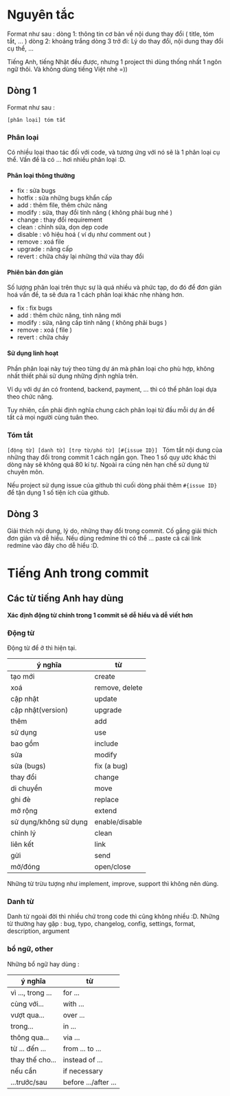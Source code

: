# Nguyên tắc
Format như sau : 
dòng 1: thông tin cơ bản về nội dung thay đổi ( title, tóm tắt, ... )
dòng 2: khoảng trắng
dòng 3 trở đi: Lý do thay đổi, nội dung thay đổi cụ thể, ... 

Tiếng Anh, tiếng Nhật đều được, nhưng 1 project thì dùng thống nhất 1 ngôn ngữ thôi. Và không dùng tiếng Việt nhé =))

## Dòng 1

Format như sau : 

`[phân loại] tóm tắt`

### Phân loại
Có nhiều loại thao tác đối với code, và tương ứng với nó sẽ là 1 phân loại cụ thể. Vấn đề là có ... hơi nhiều phân loại :D. 

####  Phân loại thông thường
* fix : sửa bugs
* hotfix : sửa những bugs khẩn cấp
* add : thêm file, thêm chức năng
* modify : sửa, thay đổi tính năng ( không phải bug nhé )
* change : thay đổi requirement
* clean : chỉnh sửa, dọn dẹp code
* disable : vô hiệu hoá ( ví dụ như comment out )
* remove : xoá file 
* upgrade : nâng cấp
* revert : chữa cháy lại những thứ vừa thay đổi

#### Phiên bản đơn giản
Số lượng phân loại trên thực sự là quá nhiều và phức tạp, do đó để đơn giản hoá vấn đề, ta sẽ đưa ra 1 cách phân loại khác nhẹ nhàng hơn.
* fix : fix bugs
* add : thêm chức năng, tính năng mới
* modify : sửa, nâng cấp tính năng ( không phải bugs )
* remove : xoá ( file )
* revert : chữa cháy

#### Sử dụng linh hoạt
Phần phân loại này tuỳ theo từng dự án mà phân loại cho phù hợp, không nhất thiết phải sử dụng những định nghĩa trên.

Ví dụ với dự án có frontend, backend, payment, ... thì có thể phân loại dựa theo chức năng.

Tuy nhiên, cần phải định nghĩa chung cách phân loại từ đầu mỗi dự án để tất cả mọi người cùng tuân theo.

### Tóm tắt
`[động từ] [danh từ] [trợ từ/phó từ] [#{issue ID}] `
Tóm tắt nội dung của những thay đổi trong commit 1 cách ngắn gọn. Theo 1 số quy ước khác thì dòng này sẽ không quá 80 kí tự. Ngoài ra cũng nên hạn chế sử dụng từ chuyên môn. 

Nếu project sử dụng issue của github thì cuối dòng phải thêm `#{issue ID}` để tận dụng 1 số tiện ích của github. 

## Dòng 3
Giải thích nội dung, lý do, những thay đổi trong commit. 
Cố gắng giải thích đơn giản và dễ hiểu. Nếu dùng redmine thì có thể ... paste cả cái link redmine vào đây cho dễ hiểu :D. 

# Tiếng Anh trong commit 
## Các từ tiếng Anh hay dùng

**Xác định động từ chính trong 1 commit sẽ dễ hiểu và dễ viết hơn**

### Động từ

Động từ để ở thì hiện tại. 

|ý nghĩa|từ|
|---|---|
|tạo mới|create|
|xoá|remove, delete|
|cập nhật|update|
|cập nhật(version)|upgrade|
|thêm|add|
|sử dụng|use|
|bao gồm|include|
|sửa|modify|
|sửa (bugs)|fix (a bug)|
|thay đổi|change|
|di chuyển|move|
|ghi đè|replace|
|mở rộng|extend|
|sử dụng/không sử dụng|enable/disable|
|chỉnh lý|clean|
|liên kết|link|
|gửi|send|
|mở/đóng|open/close|

Những từ trừu tượng như implement, improve, support thì không nên dùng. 

### Danh từ
Danh từ ngoài đời thì nhiều chứ trong code thì cũng không nhiều :D. 
Những từ thường hay gặp : 
bug, typo, changelog, config, settings, format, description, argument

### bổ ngữ, other

Những bổ ngữ hay dùng : 

|ý nghĩa|từ|
|---|---|
|vì ..., trong ...|for ...|
|cùng với...|with ...|
|vượt qua...|over ...|
|trong...|in ...|
|thông qua...|via ...|
|từ ... đến ...|from ... to ...|
|thay thế cho...|instead of ...|
|nếu cần|if necessary|
|...trước/sau|before .../after ...|


